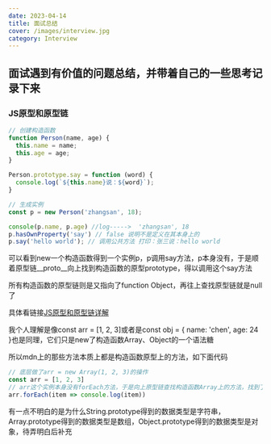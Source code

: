 ```yaml
---
date: 2023-04-14
title: 面试总结
cover: /images/interview.jpg
category: Interview
---
```


## 面试遇到有价值的问题总结，并带着自己的一些思考记录下来

### JS原型和原型链

```js
// 创建构造函数
function Person(name, age) {
  this.name = name;
  this.age = age;
}

Person.prototype.say = function (word) {
  console.log(`${this.name}说：${word}`);
}

// 生成实例
const p = new Person('zhangsan', 18);

console(p.name, p.age) //log----->  'zhangsan', 18
p.hasOwnProperty('say') // false 说明不是定义在其本身上的
p.say('hello world'); // 调用公共方法 打印：张三说：hello world
```

可以看到new一个构造函数得到一个实例p，p调用say方法，p本身没有，于是顺着原型链__proto__向上找到构造函数的原型prototype，得以调用这个say方法

所有构造函数的原型链则是又指向了function Object，再往上查找原型链就是null了

具体看链接[JS原型和原型链详解](https://codelove9.github.io/myBlog/studyprogress/js/2023/04/14/prototype.html)

我个人理解是像const arr = [1, 2, 3]或者是const obj = { name: 'chen', age: 24 }也是同理，它们只是new了构造函数Array、Object的一个语法糖

所以mdn上的那些方法本质上都是构造函数原型上的方法，如下面代码

```js
// 底层做了arr = new Array(1, 2, 3)的操作
const arr = [1, 2, 3]
// arr这个实例本身没有forEach方法，于是向上原型链查找构造函数Array上的方法，找到了forEach这个方法，代码得以成功执行
arr.forEach(item => console.log(item))
```

有一点不明白的是为什么String.prototype得到的数据类型是字符串，Array.prototype得到的数据类型是数组，Object.prototype得到的数据类型是对象，待弄明白后补充
